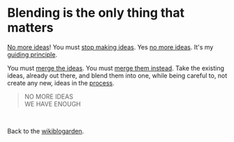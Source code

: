 # Blending is the only thing that matters

[No more ideas](https://www.todepond.com/wikiblogarden/my-wikiblogarden/no-more-ideas/)!
You must [stop making ideas](https://www.todepond.com/wikiblogarden/my-wikiblogarden/).
Yes [no more ideas](https://todepond.com/wikiblogarden/art/why-bother).
It's my [guiding principle](https://futureofcoding.org/episodes/071).

You must [merge the ideas](https://www.todepond.com/wikiblogarden/tadi-web/entry-points/).
You must [merge them instead](https://tornleaf.gallery). Take the existing ideas,
already out there,
and blend them into one,
while being careful to,
not create any new,
ideas in the [process](https://youtu.be/WMJ1H3Ai-qs).

> NO MORE IDEAS\
> WE HAVE ENOUGH 

<br>

Back to the [wikiblogarden](/wikiblogarden).
